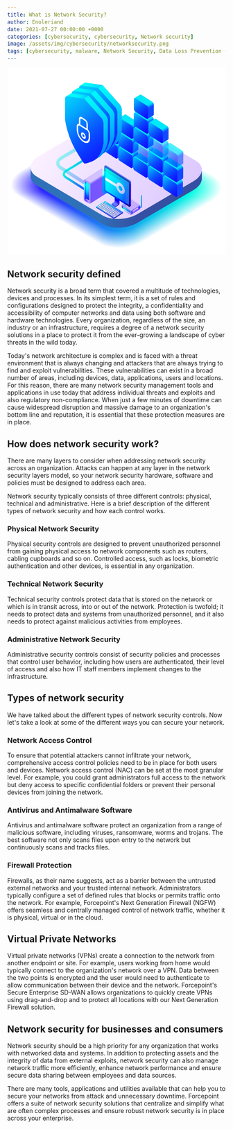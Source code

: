```yaml
---
title: What is Network Security?
author: Enoleriand
date: 2021-07-27 00:00:00 +0000
categories: [cybersecurity, cybersecurity, Network security]
image: /assets/img/cybersecurity/networksecurity.png
tags: [cybersecurity, malware, Network Security, Data Loss Prevention (DLP), Cloud Security , trusion Detection Systems (IDS) or Intrusion Prevention Systems (IPS), Identity and Access Management (IAM) use, Antivirus/anti-malware, Ransomware, Phishing Attacks, Social engineering, Advanced Persistent Threat, network security, Firewalls,  Forcepoint's Secure Enterprise SD-WAN, Administrative, Physical, Technical]
---
```


![Desktop View](/assets/img/cybersecurity/networksecurity.png)

## Network security defined
Network security is a broad term that covered a multitude of technologies, devices and processes. In its simplest term, it is a set of rules and configurations designed to protect the integrity, a confidentiality and accessibility of computer networks and data using both software and hardware technologies. Every organization, regardless of the size, an industry or an infrastructure, requires a degree of a network security solutions in a place to protect it from the ever-growing a landscape of cyber threats in the wild today.

Today's network architecture is complex and is faced with a threat environment that is always changing and attackers that are always trying to find and exploit vulnerabilities. These vulnerabilities can exist in a broad number of areas, including devices, data, applications, users and locations. For this reason, there are many network security management tools and applications in use today that address individual threats and exploits and also regulatory non-compliance. When just a few minutes of downtime can cause widespread disruption and massive damage to an organization's bottom line and reputation, it is essential that these protection measures are in place.

## How does network security work?
There are many layers to consider when addressing network security across an organization. Attacks can happen at any layer in the network security layers model, so your network security hardware, software and policies must be designed to address each area.

Network security typically consists of three different controls: physical, technical and administrative. Here is a brief description of the different types of network security and how each control works.

### Physical Network Security
Physical security controls are designed to prevent unauthorized personnel from gaining physical access to network components such as routers, cabling cupboards and so on. Controlled access, such as locks, biometric authentication and other devices, is essential in any organization.

### Technical Network Security
Technical security controls protect data that is stored on the network or which is in transit across, into or out of the network. Protection is twofold; it needs to protect data and systems from unauthorized personnel, and it also needs to protect against malicious activities from employees.

### Administrative Network Security
Administrative security controls consist of security policies and processes that control user behavior, including how users are authenticated, their level of access and also how IT staff members implement changes to the infrastructure.

## Types of network security
We have talked about the different types of network security controls. Now let's take a look at some of the different ways you can secure your network.


### Network Access Control

To ensure that potential attackers cannot infiltrate your network, comprehensive access control policies need to be in place for both users and devices. Network access control (NAC) can be set at the most granular level. For example, you could grant administrators full access to the network but deny access to specific confidential folders or prevent their personal devices from joining the network.

### Antivirus and Antimalware Software

Antivirus and antimalware software protect an organization from a range of malicious software, including viruses, ransomware, worms and trojans. The best software not only scans files upon entry to the network but continuously scans and tracks files.

### Firewall Protection

Firewalls, as their name suggests, act as a barrier between the untrusted external networks and your trusted internal network. Administrators typically configure a set of defined rules that blocks or permits traffic onto the network. For example, Forcepoint's Next Generation Firewall (NGFW) offers seamless and centrally managed control of network traffic, whether it is physical, virtual or in the cloud.

## Virtual Private Networks

Virtual private networks (VPNs) create a connection to the network from another endpoint or site. For example, users working from home would typically connect to the organization's network over a VPN. Data between the two points is encrypted and the user would need to authenticate to allow communication between their device and the network. Forcepoint's Secure Enterprise SD-WAN allows organizations to quickly create VPNs using drag-and-drop and to protect all locations with our Next Generation Firewall solution.


## Network security for businesses and consumers
Network security should be a high priority for any organization that works with networked data and systems. In addition to protecting assets and the integrity of data from external exploits, network security can also manage network traffic more efficiently, enhance network performance and ensure secure data sharing between employees and data sources.

There are many tools, applications and utilities available that can help you to secure your networks from attack and unnecessary downtime. Forcepoint offers a suite of network security solutions that centralize and simplify what are often complex processes and ensure robust network security is in place across your enterprise.
